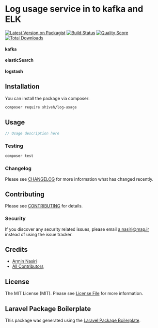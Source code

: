 # Log usage service in to kafka and ELK

[![Latest Version on Packagist](https://img.shields.io/packagist/v/shiveh/log-usage.svg?style=flat-square)](https://packagist.org/packages/shiveh/log-usage)
[![Build Status](https://img.shields.io/travis/shiveh/log-usage/master.svg?style=flat-square)](https://travis-ci.org/shiveh/log-usage)
[![Quality Score](https://img.shields.io/scrutinizer/g/shiveh/log-usage.svg?style=flat-square)](https://scrutinizer-ci.com/g/shiveh/log-usage)
[![Total Downloads](https://img.shields.io/packagist/dt/shiveh/log-usage.svg?style=flat-square)](https://packagist.org/packages/shiveh/log-usage)

#### kafka
#### elasticSearch
#### logstash
## Installation

You can install the package via composer:

```bash
composer require shiveh/log-usage
```

## Usage

``` php
// Usage description here

```

### Testing

``` bash
composer test
```

### Changelog

Please see [CHANGELOG](CHANGELOG.md) for more information what has changed recently.

## Contributing

Please see [CONTRIBUTING](CONTRIBUTING.md) for details.

### Security

If you discover any security related issues, please email a.nasiri@map.ir instead of using the issue tracker.

## Credits

- [Armin Nasiri](https://github.com/shiveh)
- [All Contributors](../../contributors)

## License

The MIT License (MIT). Please see [License File](LICENSE.md) for more information.

## Laravel Package Boilerplate

This package was generated using the [Laravel Package Boilerplate](https://laravelpackageboilerplate.com).